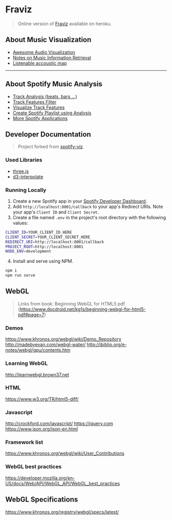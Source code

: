 # Fraviz
> Online version of [Fraviz](http://fraviz.herokuapp.com) available on heroku.

## About Music Visualization

* [Awesome Audio Visualization](https://github.com/willianjusten/awesome-audio-visualization)
* [Notes on Music Information Retrieval](https://musicinformationretrieval.com)
* [Listenable accoustic map](http://everynoise.com)
---

## About Spotify Music Analysis

* [Track Analysis (beats, bars ...)](https://spotify-audio-analysis.glitch.me/analysis.html)
* [Track Features Filter](https://www.klangspektrum.digital/)
* [Visualize Track Features](https://spotify-audio-features.glitch.me)
* [Create Spotify Playlist using Analysis](http://smarterplaylists.playlistmachinery.com/)
* [More Spotify Applications](https://developer.spotify.com/community/showcase/)


## Developer Documentation
> Project forked from [spotify-viz](https://github.com/zachwinter/spotify-viz).

### Used Libraries

* [three.js](https://github.com/mrdoob/three.js/)
* [d3-interpolate](https://github.com/d3/d3-interpolate)

### Running Locally

1. Create a new Spotify app in your [Spotify Developer Dashboard](https://developer.spotify.com/dashboard/).
2. Add `http://localhost:8001/callback` to your app's Redirect URIs. Note your app's `Client ID` and `Client Secret`.
3. Create a file named `.env` in the project's root directory with the following values:

```bash
CLIENT_ID=YOUR_CLIENT_ID_HERE
CLIENT_SECRET=YOUR_CLIENT_SECRET_HERE
REDIRECT_URI=http://localhost:8001/callback
PROJECT_ROOT=http://localhost:8001
NODE_ENV=development
```
4. Install and serve using NPM.
```bash
npm i
npm run serve
```
## WebGL 

> Links from book: Beginning WebGL for HTML5 pdf (https://www.docdroid.net/kg1s/beginning-webgl-for-html5-pdf#page=7)

### Demos
https://www.khronos.org/webgl/wiki/Demo_Repository
http://madebyevan.com/webgl-water/
http://ibiblio.org/e-notes/webgl/gpu/contents.htm

### Learning WebGL
http://learnwebgl.brown37.net

### HTML
https://www.w3.org/TR/html5-diff/

### Javascript
http://crockford.com/javascript/
https://jquery.com
https://www.json.org/json-en.html

### Framework list
https://www.khronos.org/webgl/wiki/User_Contributions

### WebGL best practices
https://developer.mozilla.org/en-US/docs/Web/API/WebGL_API/WebGL_best_practices

## WebGL Specifications
https://www.khronos.org/registry/webgl/specs/latest/
